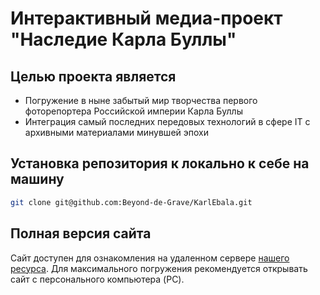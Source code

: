 # Интерактивный медиа-проект "Наследие Карла Буллы"

## Целью проекта является

+ Погружение в ныне забытый мир творчества первого фоторепортера Российской империи Карла Буллы
+ Интеграция самый последних передовых технологий в сфере IT с архивными материалами минувшей эпохи

## Установка репозитория к локально к себе на машину
```bash
git clone git@github.com:Beyond-de-Grave/KarlEbala.git
```

## Полная версия сайта 

Сайт доступен для ознакомления на удаленном сервере [нашего ресурса][cite].
Для максимального погружения рекомендуется открывать сайт с персонального компьютера (PC).

[cite]: http://141.95.1.217:8080/ "Karl Bulla life"
